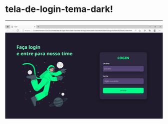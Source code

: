 # tela-de-login-tema-dark!

***
![](https://github.com/Mariano-SI/tela-de-login-tema-dark/blob/main/tela%20de%20login%20tema%20dark/login%20dark.png)

